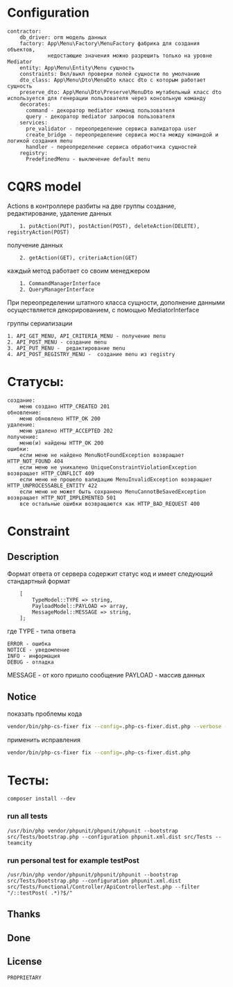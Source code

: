 # Configuration

    contractor:
        db_driver: orm модель данных
        factory: App\Menu\Factory\MenuFactory фабрика для создания объектов,
                 недостающие значения можно разрешить только на уровне Mediator
        entity: App\Menu\Entity\Menu сущность
        constraints: Вкл/выкл проверки полей сущности по умолчанию
        dto_class: App\Menu\Dto\MenuDto класс dto с которым работает сущность
        preserve_dto: App\Menu\Dto\Preserve\MenuDto мутабельный класс dto используется для генерации пользователя через консольную команду
        decorates:
          command - декоратор mediator команд пользователя 
          query - декоратор mediator запросов пользователя
        services:
          pre_validator - переопределение сервиса валидатора user
          create_bridge - переопределение сервиса моста между командой и логикой создания menu
          handler - переопределение сервиса обработчика сущностей
        registry:
          PredefinedMenu - выключение default menu 

# CQRS model

Actions в контроллере разбиты на две группы создание, редактирование, удаление данных

        1. putAction(PUT), postAction(POST), deleteAction(DELETE), registryAction(POST)

получение данных

        2. getAction(GET), criteriaAction(GET)

каждый метод работает со своим менеджером

        1. CommandManagerInterface
        2. QueryManagerInterface

При переопределении штатного класса сущности, дополнение данными осуществляется декорированием, с помощью MediatorInterface

группы сериализации

    1. API_GET_MENU, API_CRITERIA_MENU - получение menu
    2. API_POST_MENU - создание menu
    3. API_PUT_MENU -  редактирование menu
    4. API_POST_REGISTRY_MENU -  создание menu из registry

# Статусы:

    создание:
        меню создано HTTP_CREATED 201
    обновление:
        меню обновлено HTTP_OK 200
    удаление:
        меню удалено HTTP_ACCEPTED 202
    получение:
        меню(и) найдены HTTP_OK 200
    ошибки:
        если меню не найдено MenuNotFoundException возвращает HTTP_NOT_FOUND 404
        если меню не уникалено UniqueConstraintViolationException возвращает HTTP_CONFLICT 409
        если меню не прошело валидацию MenuInvalidException возвращает HTTP_UNPROCESSABLE_ENTITY 422
        если меню не может быть сохранено MenuCannotBeSavedException возвращает HTTP_NOT_IMPLEMENTED 501
        все остальные ошибки возвращаются как HTTP_BAD_REQUEST 400

# Constraint

## Description
Формат ответа от сервера содержит статус код и имеет следующий стандартный формат
```text
    [
        TypeModel::TYPE => string,
        PayloadModel::PAYLOAD => array,
        MessageModel::MESSAGE => string,
    ];
```
где
TYPE - типа ответа

    ERROR - ошибка
    NOTICE - уведомление
    INFO - информация
    DEBUG - отладка

MESSAGE - от кого пришло сообщение
PAYLOAD - массив данных

## Notice

показать проблемы кода

```bash
vendor/bin/php-cs-fixer fix --config=.php-cs-fixer.dist.php --verbose --diff --dry-run
```

применить исправления

```bash
vendor/bin/php-cs-fixer fix --config=.php-cs-fixer.dist.php
```

# Тесты:

    composer install --dev

### run all tests

    /usr/bin/php vendor/phpunit/phpunit/phpunit --bootstrap src/Tests/bootstrap.php --configuration phpunit.xml.dist src/Tests --teamcity

### run personal test for example testPost

    /usr/bin/php vendor/phpunit/phpunit/phpunit --bootstrap src/Tests/bootstrap.php --configuration phpunit.xml.dist src/Tests/Functional/Controller/ApiControllerTest.php --filter "/::testPost( .*)?$/" 

## Thanks

## Done

## License
    PROPRIETARY
